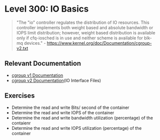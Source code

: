 # Level 300: IO Basics
> "The "io" controller regulates the distribution of IO resources.  This controller implements both weight based and absolute bandwidth or IOPS limit distribution; however, weight based distribution is available only if cfq-iosched is in use and neither scheme is available for blk-mq devices." - https://www.kernel.org/doc/Documentation/cgroup-v2.txt

## Relevant Documentation 
* [cgroup v1 Documentation](https://www.kernel.org/doc/Documentation/cgroup-v1/blkio-controller.txt)
* [cgroup v2 Documentation](https://www.kernel.org/doc/Documentation/cgroup-v2.txt)(IO Interface Files)

## Exercises
* Determine the read and write Bits/ second of the container
* Determine the read and write IOPS of the container
* Determine the read and write bandwidth utilization (percentage) of the contaienr
* Determine the read and write IOPS utilization (percentage) of the container
